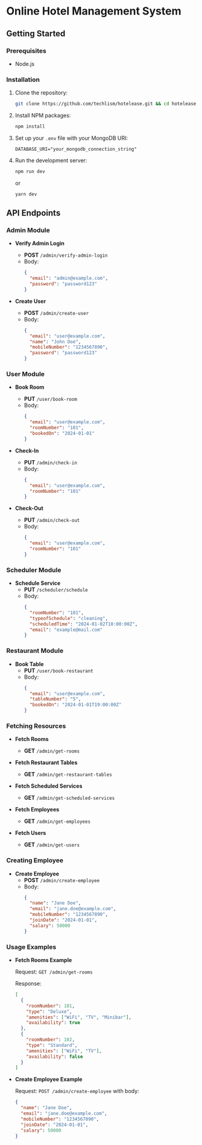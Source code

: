 # Online Hotel Management System

## Getting Started

### Prerequisites

- Node.js

### Installation

1. Clone the repository:
   ```sh
   git clone https://github.com/techlism/hotelease.git && cd hotelease/server
   ```
2. Install NPM packages:
   ```sh
   npm install
   ```
3. Set up your `.env` file with your MongoDB URI:
   ```plaintext
   DATABASE_URI="your_mongodb_connection_string"
   ```
4. Run the development server:
   ```sh
   npm run dev
   ```
   or
   ```sh
   yarn dev
   ```

## API Endpoints

### Admin Module

- **Verify Admin Login**
  - **POST** `/admin/verify-admin-login`
  - Body:
    ```json
    {
      "email": "admin@example.com",
      "password": "password123"
    }
    ```

- **Create User**
  - **POST** `/admin/create-user`
  - Body:
    ```json
    {
      "email": "user@example.com",
      "name": "John Doe",
      "mobileNumber": "1234567890",
      "password": "password123"
    }
    ```

### User Module

- **Book Room**
  - **PUT** `/user/book-room`
  - Body:
    ```json
    {
      "email": "user@example.com",
      "roomNumber": "101",
      "bookedOn": "2024-01-01"
    }
    ```

- **Check-In**
  - **PUT** `/admin/check-in`
  - Body:
    ```json
    {
      "email": "user@example.com",
      "roomNumber": "101"
    }
    ```

- **Check-Out**
  - **PUT** `/admin/check-out`
  - Body:
    ```json
    {
      "email": "user@example.com",
      "roomNumber": "101"
    }
    ```

### Scheduler Module

- **Schedule Service**
  - **PUT** `/scheduler/schedule`
  - Body:
    ```json
    {
      "roomNumber": "101",
      "typeofSchedule": "cleaning",
      "scheduledTime": "2024-01-02T10:00:00Z",
      "email": "example@mail.com"
    }
    ```

### Restaurant Module

- **Book Table**
  - **PUT** `/user/book-restaurant`
  - Body:
    ```json
    {
      "email": "user@example.com",
      "tableNumber": "5",
      "bookedOn": "2024-01-01T19:00:00Z"
    }
    ```

### Fetching Resources

- **Fetch Rooms**
  - **GET** `/admin/get-rooms`

- **Fetch Restaurant Tables**
  - **GET** `/admin/get-restaurant-tables`

- **Fetch Scheduled Services**
  - **GET** `/admin/get-scheduled-services`

- **Fetch Employees**
  - **GET** `/admin/get-employees`

- **Fetch Users**
  - **GET** `/admin/get-users`

### Creating Employee

- **Create Employee**
  - **POST** `/admin/create-employee`
  - Body:
    ```json
    {
      "name": "Jane Doe",
      "email": "jane.doe@example.com",
      "mobileNumber": "1234567890",
      "joinDate": "2024-01-01",
      "salary": 50000
    }
    ```

### Usage Examples

- **Fetch Rooms Example**

  Request: `GET /admin/get-rooms`

  Response:
  ```json
  [
    {
      "roomNumber": 101,
      "type": "Deluxe",
      "amenities": ["WiFi", "TV", "Minibar"],
      "availability": true
    },
    {
      "roomNumber": 102,
      "type": "Standard",
      "amenities": ["WiFi", "TV"],
      "availability": false
    }
  ]
  ```

- **Create Employee Example**

  Request: `POST /admin/create-employee` with body:

  ```json
  {
    "name": "Jane Doe",
    "email": "jane.doe@example.com",
    "mobileNumber": "1234567890",
    "joinDate": "2024-01-01",
    "salary": 50000
  }
  ```

